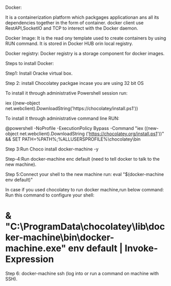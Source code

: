 Docker:

It is a containerization platform which packgages applicationan ans all its dependencies together in the form of container.
docker client use RestAPI,SocketIO and TCP to interect with the Docker daemon.

Docker Image:
It is the read ony template used to create containers by using RUN command. It is stored in Docker HUB orin local registry.

Docker registry:
Docker registry is a storage component for docker images.

Steps to install Docker:

Step1: Install Oracke virtual box.

Step 2: install Chocolatey packgae incase you are using 32 bit OS

To install it through administrative Powershell session run:

iex ((new-object net.webclient).DownloadString('https://chocolatey/install.ps1'))

To install it through administrative command line RUN:

@powershell -NoProfile -ExecutionPolicy Bypass -Command "iex ((new-object net.webclient).DownloadString
('https://chocolatey.org/install.ps1'))" && SET PATH=%PATH%;%ALLUSERSPROFILE%\chocolatey\bin

Step 3:Run  Choco install docker-machine -y

Step-4:Run docker-machine enc default (need to tell docker to talk to the new machine).

Step 5:Connect your shell to the new machine run:
eval "$(docker-machine env default)"

In case if you used chocolatey to run docker machine,run below command:
Run this command to configure your shell:
# & "C:\ProgramData\chocolatey\lib\docker-machine\bin\docker-machine.exe" env default | Invoke-Expression

Step 6: docker-machine ssh (log into or run a command on machine with SSH).
